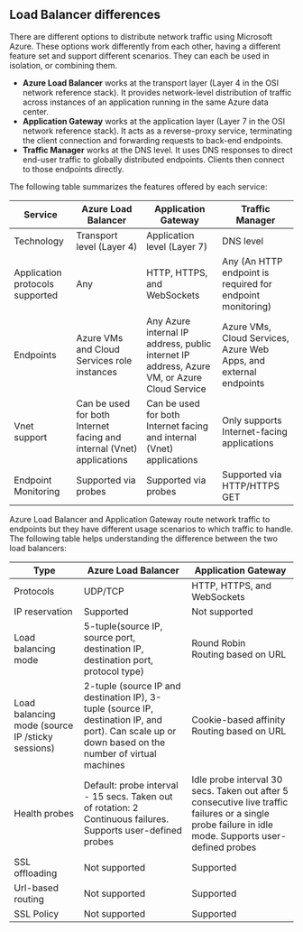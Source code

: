 ## Load Balancer differences

There are different options to distribute network traffic using Microsoft Azure. These options work differently from each other, having a different feature set and support different scenarios. They can each be used in isolation, or combining them.

* **Azure Load Balancer** works at the transport layer (Layer 4 in the OSI network reference stack). It provides network-level distribution of traffic across instances of an application running in the same Azure data center.
* **Application Gateway** works at the application layer (Layer 7 in the OSI network reference stack). It acts as a reverse-proxy service, terminating the client connection and forwarding requests to back-end endpoints.
* **Traffic Manager** works at the DNS level.  It uses DNS responses to direct end-user traffic to globally distributed endpoints. Clients then connect to those endpoints directly.

The following table summarizes the features offered by each service:

| Service | Azure Load Balancer | Application Gateway | Traffic Manager |
| --- | --- | --- | --- |
| Technology |Transport level (Layer 4) |Application level (Layer 7) |DNS level |
| Application protocols supported |Any |HTTP, HTTPS, and WebSockets |Any (An HTTP endpoint is required for endpoint monitoring) |
| Endpoints |Azure VMs and Cloud Services role instances |Any Azure internal IP address, public internet IP address, Azure VM, or Azure Cloud Service |Azure VMs, Cloud Services, Azure Web Apps, and external endpoints |
| Vnet support |Can be used for both Internet facing and internal (Vnet) applications |Can be used for both Internet facing and internal (Vnet) applications |Only supports Internet-facing applications |
| Endpoint Monitoring |Supported via probes |Supported via probes |Supported via HTTP/HTTPS GET |

Azure Load Balancer and Application Gateway route network traffic to endpoints but they have different usage scenarios to which traffic to handle. The following table helps understanding the difference between the two load balancers:


|                       Type                       |                                                                 Azure Load Balancer                                                                 |                                                                  Application Gateway                                                                  |
|--------------------------------------------------|-----------------------------------------------------------------------------------------------------------------------------------------------------|-------------------------------------------------------------------------------------------------------------------------------------------------------|
|                    Protocols                     |                                                                       UDP/TCP                                                                       |                                                              HTTP, HTTPS, and WebSockets                                                              |
|                  IP reservation                  |                                                                      Supported                                                                      |                                                                     Not supported                                                                     |
|               Load balancing mode                |                                  5-tuple(source IP, source port, destination IP, destination port, protocol type)                                   |                                                          Round Robin<br>Routing based on URL                                                          |
| Load balancing mode (source IP /sticky sessions) | 2-tuple (source IP and destination IP), 3-tuple (source IP, destination IP, and port). Can scale up or down based on the number of virtual machines |                                                     Cookie-based affinity<br>Routing based on URL                                                     |
|                  Health probes                   |                    Default: probe interval - 15 secs. Taken out of rotation: 2 Continuous failures. Supports user-defined probes                    | Idle probe interval 30 secs. Taken out after 5 consecutive live traffic failures or a single probe failure in idle mode. Supports user-defined probes |
|                  SSL offloading                  |                                                                    Not supported                                                                    |                                                                       Supported                                                                       |
|                Url-based routing                 |                                                                    Not supported                                                                    |                                                                       Supported                                                                       |
|                    SSL Policy                    |                                                                    Not supported                                                                    |                                                                       Supported                                                                       |

